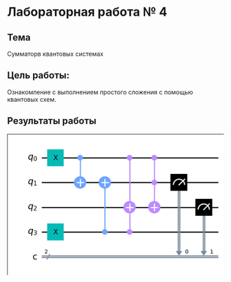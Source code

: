 # Лабораторная работа № 4

## Тема
Сумматорв квантовых системах

## Цель работы:
Ознакомление с выполнением простого сложения с помощью квантовых схем.

## Результаты работы
![image](tasks/Bohush/images/lab4_ans.png)
